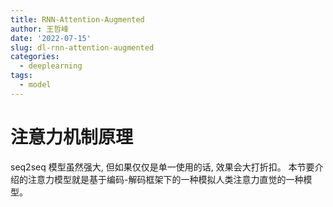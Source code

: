 ```yaml
---
title: RNN-Attention-Augmented
author: 王哲峰
date: '2022-07-15'
slug: dl-rnn-attention-augmented
categories:
  - deeplearning
tags:
  - model
---
```


# 注意力机制原理

seq2seq 模型虽然强大, 但如果仅仅是单一使用的话, 效果会大打折扣。
本节要介绍的注意力模型就是基于编码-解码框架下的一种模拟人类注意力直觉的一种模型。
